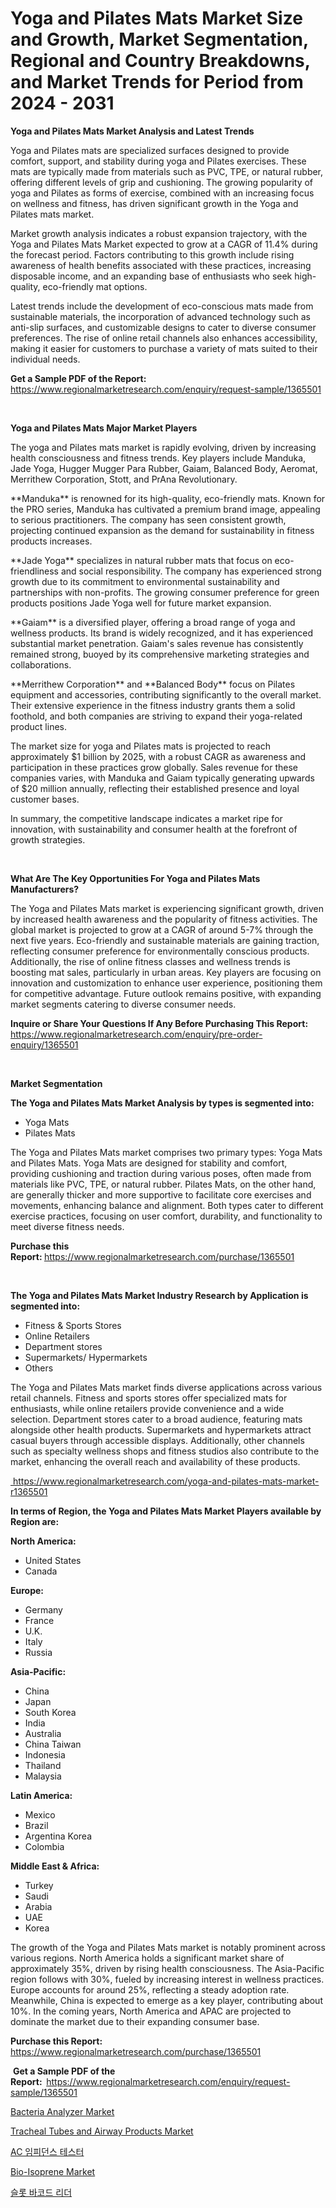 <p><h1>Yoga and Pilates Mats Market Size and Growth, Market Segmentation, Regional and Country Breakdowns, and Market Trends for Period from 2024 -  2031</h1></p><p><strong>Yoga and Pilates Mats Market Analysis and Latest Trends</strong></p>
<p><p>Yoga and Pilates mats are specialized surfaces designed to provide comfort, support, and stability during yoga and Pilates exercises. These mats are typically made from materials such as PVC, TPE, or natural rubber, offering different levels of grip and cushioning. The growing popularity of yoga and Pilates as forms of exercise, combined with an increasing focus on wellness and fitness, has driven significant growth in the Yoga and Pilates mats market.</p><p>Market growth analysis indicates a robust expansion trajectory, with the Yoga and Pilates Mats Market expected to grow at a CAGR of 11.4% during the forecast period. Factors contributing to this growth include rising awareness of health benefits associated with these practices, increasing disposable income, and an expanding base of enthusiasts who seek high-quality, eco-friendly mat options. </p><p>Latest trends include the development of eco-conscious mats made from sustainable materials, the incorporation of advanced technology such as anti-slip surfaces, and customizable designs to cater to diverse consumer preferences. The rise of online retail channels also enhances accessibility, making it easier for customers to purchase a variety of mats suited to their individual needs.</p></p>
<p><strong>Get a Sample PDF of the Report:&nbsp;</strong> <a href="https://www.regionalmarketresearch.com/enquiry/request-sample/1365501">https://www.regionalmarketresearch.com/enquiry/request-sample/1365501</a></p>
<p>&nbsp;</p>
<p><strong>Yoga and Pilates Mats Major Market Players</strong></p>
<p><p>The yoga and Pilates mats market is rapidly evolving, driven by increasing health consciousness and fitness trends. Key players include Manduka, Jade Yoga, Hugger Mugger Para Rubber, Gaiam, Balanced Body, Aeromat, Merrithew Corporation, Stott, and PrAna Revolutionary.</p><p>**Manduka** is renowned for its high-quality, eco-friendly mats. Known for the PRO series, Manduka has cultivated a premium brand image, appealing to serious practitioners. The company has seen consistent growth, projecting continued expansion as the demand for sustainability in fitness products increases.</p><p>**Jade Yoga** specializes in natural rubber mats that focus on eco-friendliness and social responsibility. The company has experienced strong growth due to its commitment to environmental sustainability and partnerships with non-profits. The growing consumer preference for green products positions Jade Yoga well for future market expansion.</p><p>**Gaiam** is a diversified player, offering a broad range of yoga and wellness products. Its brand is widely recognized, and it has experienced substantial market penetration. Gaiam's sales revenue has consistently remained strong, buoyed by its comprehensive marketing strategies and collaborations.</p><p>**Merrithew Corporation** and **Balanced Body** focus on Pilates equipment and accessories, contributing significantly to the overall market. Their extensive experience in the fitness industry grants them a solid foothold, and both companies are striving to expand their yoga-related product lines.</p><p>The market size for yoga and Pilates mats is projected to reach approximately $1 billion by 2025, with a robust CAGR as awareness and participation in these practices grow globally. Sales revenue for these companies varies, with Manduka and Gaiam typically generating upwards of $20 million annually, reflecting their established presence and loyal customer bases.</p><p>In summary, the competitive landscape indicates a market ripe for innovation, with sustainability and consumer health at the forefront of growth strategies.</p></p>
<p>&nbsp;</p>
<p><strong>What Are The Key Opportunities For Yoga and Pilates Mats Manufacturers?</strong></p>
<p><p>The Yoga and Pilates Mats market is experiencing significant growth, driven by increased health awareness and the popularity of fitness activities. The global market is projected to grow at a CAGR of around 5-7% through the next five years. Eco-friendly and sustainable materials are gaining traction, reflecting consumer preference for environmentally conscious products. Additionally, the rise of online fitness classes and wellness trends is boosting mat sales, particularly in urban areas. Key players are focusing on innovation and customization to enhance user experience, positioning them for competitive advantage. Future outlook remains positive, with expanding market segments catering to diverse consumer needs.</p></p>
<p><strong>Inquire or Share Your Questions If Any Before Purchasing This Report:</strong> <a href="https://www.regionalmarketresearch.com/enquiry/pre-order-enquiry/1365501">https://www.regionalmarketresearch.com/enquiry/pre-order-enquiry/1365501</a></p>
<p>&nbsp;</p>
<p><strong>Market Segmentation</strong></p>
<p><strong>The Yoga and Pilates Mats Market Analysis by types is segmented into:</strong></p>
<p><ul><li>Yoga Mats</li><li>Pilates Mats</li></ul></p>
<p><p>The Yoga and Pilates Mats market comprises two primary types: Yoga Mats and Pilates Mats. Yoga Mats are designed for stability and comfort, providing cushioning and traction during various poses, often made from materials like PVC, TPE, or natural rubber. Pilates Mats, on the other hand, are generally thicker and more supportive to facilitate core exercises and movements, enhancing balance and alignment. Both types cater to different exercise practices, focusing on user comfort, durability, and functionality to meet diverse fitness needs.</p></p>
<p><strong>Purchase this Report:&nbsp;</strong><a href="https://www.regionalmarketresearch.com/purchase/1365501">https://www.regionalmarketresearch.com/purchase/1365501</a></p>
<p>&nbsp;</p>
<p><strong>The Yoga and Pilates Mats Market Industry Research by Application is segmented into:</strong></p>
<p><ul><li>Fitness & Sports Stores</li><li>Online Retailers</li><li>Department stores</li><li>Supermarkets/ Hypermarkets</li><li>Others</li></ul></p>
<p><p>The Yoga and Pilates Mats market finds diverse applications across various retail channels. Fitness and sports stores offer specialized mats for enthusiasts, while online retailers provide convenience and a wide selection. Department stores cater to a broad audience, featuring mats alongside other health products. Supermarkets and hypermarkets attract casual buyers through accessible displays. Additionally, other channels such as specialty wellness shops and fitness studios also contribute to the market, enhancing the overall reach and availability of these products.</p></p>
<p><a href="https://www.regionalmarketresearch.com/yoga-and-pilates-mats-market-r1365501">&nbsp;https://www.regionalmarketresearch.com/yoga-and-pilates-mats-market-r1365501</a></p>
<p><strong>In terms of Region, the Yoga and Pilates Mats Market Players available by Region are:</strong></p>
<p>
    <p> <strong> North America: </strong>
        <ul>
            <li>United States</li>
            <li>Canada</li>
        </ul>
        </p> 
    <p> <strong> Europe: </strong>
        <ul>
            <li>Germany</li>
            <li>France</li>
            <li>U.K.</li>
            <li>Italy</li>
            <li>Russia</li>
        </ul>
        </p> 
    <p> <strong> Asia-Pacific: </strong>
        <ul>
            <li>China</li>
            <li>Japan</li>
            <li>South Korea</li>
            <li>India</li>
            <li>Australia</li>
            <li>China Taiwan</li>
            <li>Indonesia</li>
            <li>Thailand</li>
            <li>Malaysia</li>
        </ul>
        </p> 
    <p> <strong> Latin America: </strong>
        <ul>
            <li>Mexico</li>
            <li>Brazil</li>
            <li>Argentina Korea</li>
            <li>Colombia</li>
        </ul>
        </p> 
    <p> <strong> Middle East & Africa: </strong>
        <ul>
            <li>Turkey</li>
            <li>Saudi</li>
            <li>Arabia</li>
            <li>UAE</li>
            <li>Korea</li>
        </ul>
    </p>
    </p>
<p><p>The growth of the Yoga and Pilates Mats market is notably prominent across various regions. North America holds a significant market share of approximately 35%, driven by rising health consciousness. The Asia-Pacific region follows with 30%, fueled by increasing interest in wellness practices. Europe accounts for around 25%, reflecting a steady adoption rate. Meanwhile, China is expected to emerge as a key player, contributing about 10%. In the coming years, North America and APAC are projected to dominate the market due to their expanding consumer base.</p></p>
<p><strong>Purchase this Report: </strong><a href="https://www.regionalmarketresearch.com/purchase/1365501">https://www.regionalmarketresearch.com/purchase/1365501</a></p>
<p>&nbsp;<strong>Get a Sample PDF of the Report:&nbsp;&nbsp;</strong><a href="https://www.regionalmarketresearch.com/enquiry/request-sample/1365501">https://www.regionalmarketresearch.com/enquiry/request-sample/1365501</a></p>
<p><strong></strong></p>
<p><p><a href="https://www.linkedin.com/pulse/global-bacteria-analyzer-market-trends-innovations-forward-looking-sk4ue?trackingId=y%2FiitYoxSDe2T5JdR%2FjWgg%3D%3D">Bacteria Analyzer Market</a></p><p><a href="https://www.linkedin.com/pulse/pioneering-growth-analyzing-global-tracheal-tubes-airway-o3h4e?trackingId=zv7raHSMRsaSFPSB8jtYOg%3D%3D">Tracheal Tubes and Airway Products Market</a></p><p><a href="https://medium.com/@iarhbiqv81/%EC%8B%9C%EC%9E%A5-%ED%86%B5%EC%B0%B0%EB%A0%A5-%EA%B8%80%EB%A1%9C%EB%B2%8C-ac-%EC%9E%84%ED%94%BC%EB%8D%98%EC%8A%A4-%ED%85%8C%EC%8A%A4%ED%84%B0-%EC%8B%9C%EC%9E%A5-%EC%A0%84%EB%A7%9D-%EB%B0%8F-%ED%98%81%EC%8B%A0-%EB%8F%99%ED%96%A5-2024-2031-0453a0a21517">AC 임피던스 테스터</a></p><p><a href="https://issuu.com/reportprime-2/docs/bio-isoprene-market-size-2030.pptx_4a7b5a9e960500">Bio-Isoprene Market</a></p><p><a href="https://medium.com/@iarhbiqv81/%EA%B8%80%EB%A1%9C%EB%B2%8C-%EC%8A%AC%EB%A1%AF-%EB%B0%94%EC%BD%94%EB%93%9C-%EB%A6%AC%EB%8D%94-%EC%8B%9C%EC%9E%A5%EC%9D%84-%EC%9D%B4%EB%81%84%EB%8A%94-%EC%9A%94%EC%9D%B8%EC%9D%80-%EB%AC%B4%EC%97%87%EC%9D%B8%EA%B0%80-%ED%8A%B8%EB%A0%8C%EB%93%9C-%EC%95%A0%ED%94%8C%EB%A6%AC%EC%BC%80%EC%9D%B4%EC%85%98-%EB%B0%8F-%EC%A7%80%EC%97%AD-%EC%98%88%EC%B8%A1-2024-2031-%EC%9D%84-%EC%82%B4%ED%8E%B4%EB%B3%B4%EC%84%B8%EC%9A%94-108b9ae353bb">슬롯 바코드 리더</a></p></p>